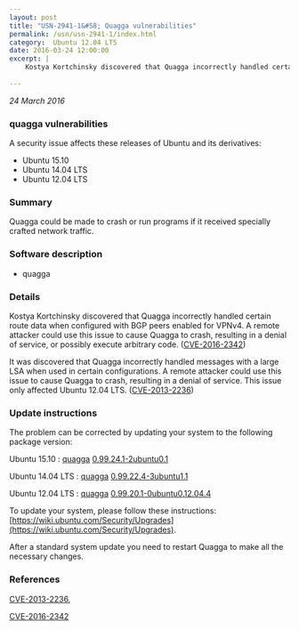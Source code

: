 ```yaml
---
layout: post
title: "USN-2941-1&#58; Quagga vulnerabilities"
permalink: /usn/usn-2941-1/index.html
category:  Ubuntu 12.04 LTS
date: 2016-03-24 12:00:00
excerpt: |
    Kostya Kortchinsky discovered that Quagga incorrectly handled certain route data when configured with BGP peers enabled for VPNv4. A remote attacker could use this issue to cause Quagga to crash, resulting in a denial of service, or possibly execute arbitrary code. ([CVE-2016-2342](http://people.ubuntu.com/~ubuntu-security/cve/CVE-2016-2342))
    
--- 
```

 
 

*24 March 2016*

### quagga vulnerabilities

A security issue affects these releases of Ubuntu and its derivatives:

* Ubuntu 15.10
* Ubuntu 14.04 LTS
* Ubuntu 12.04 LTS

### Summary

Quagga could be made to crash or run programs if it received specially crafted network traffic.

### Software description

* quagga 

### Details

Kostya Kortchinsky discovered that Quagga incorrectly handled certain route data when configured with BGP peers enabled for VPNv4. A remote attacker could use this issue to cause Quagga to crash, resulting in a denial of service, or possibly execute arbitrary code. ([CVE-2016-2342](http://people.ubuntu.com/~ubuntu-security/cve/CVE-2016-2342))

It was discovered that Quagga incorrectly handled messages with a large LSA when used in certain configurations. A remote attacker could use this issue to cause Quagga to crash, resulting in a denial of service. This issue only affected Ubuntu 12.04 LTS. ([CVE-2013-2236](http://people.ubuntu.com/~ubuntu-security/cve/CVE-2013-2236)) 

### Update instructions

The problem can be corrected by updating your system to the following package version:

Ubuntu 15.10
 : [quagga](https://launchpad.net/ubuntu/+source/quagga) <span> [0.99.24.1-2ubuntu0.1](https://launchpad.net/ubuntu/+source/quagga/0.99.24.1-2ubuntu0.1) </span> 

Ubuntu 14.04 LTS
 : [quagga](https://launchpad.net/ubuntu/+source/quagga) <span> [0.99.22.4-3ubuntu1.1](https://launchpad.net/ubuntu/+source/quagga/0.99.22.4-3ubuntu1.1) </span> 

Ubuntu 12.04 LTS
 : [quagga](https://launchpad.net/ubuntu/+source/quagga) <span> [0.99.20.1-0ubuntu0.12.04.4](https://launchpad.net/ubuntu/+source/quagga/0.99.20.1-0ubuntu0.12.04.4) </span> 

To update your system, please follow these instructions: [https://wiki.ubuntu.com/Security/Upgrades](https://wiki.ubuntu.com/Security/Upgrades).

After a standard system update you need to restart Quagga to make all the necessary changes. 

### References

 
 [CVE-2013-2236](http://people.ubuntu.com/~ubuntu-security/cve/CVE-2013-2236), 

 [CVE-2016-2342](http://people.ubuntu.com/~ubuntu-security/cve/CVE-2016-2342)
 


